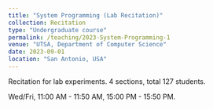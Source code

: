 ```yaml
---
title: "System Programming (Lab Recitation)"
collection: Recitation 
type: "Undergraduate course"
permalink: /teaching/2023-System-Programming-1
venue: "UTSA, Department of Computer Science"
date: 2023-09-01
location: "San Antonio, USA"
---
```


Recitation for lab experiments. 4 sections, total 127 students. 

Wed/Fri, 11:00 AM - 11:50 AM, 15:00 PM - 15:50 PM.  
